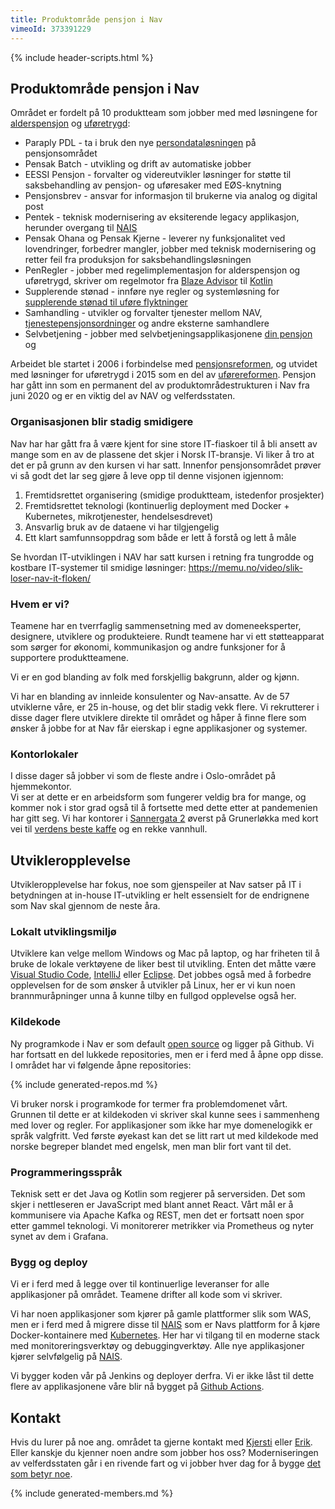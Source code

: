 ```yaml
---
title: Produktområde pensjon i Nav
vimeoId: 373391229
---
```

{% include header-scripts.html %}

## Produktområde pensjon i Nav
Området er fordelt på 10 produktteam som jobber med med løsningene for [alderspensjon] og [uføretrygd]:

* Paraply PDL - ta i bruk den nye [persondataløsningen] på pensjonsområdet
* Pensak Batch - utvikling og drift av automatiske jobber
* EESSI Pensjon - forvalter og videreutvikler løsninger for støtte til saksbehandling av pensjon- og uføresaker med EØS-knytning
* Pensjonsbrev - ansvar for informasjon til brukerne via analog og digital post
* Pentek - teknisk modernisering av eksiterende legacy applikasjon, herunder overgang til [NAIS]
* Pensak Ohana og Pensak Kjerne - leverer ny funksjonalitet ved lovendringer, forbedrer mangler, jobber med teknisk modernisering og retter feil fra produksjon for saksbehandlingsløsningen
* PenRegler - jobber med regelimplementasjon for alderspensjon og uføretrygd, skriver om regelmotor fra [Blaze Advisor] til [Kotlin]
* Supplerende stønad - innføre nye regler og systemløsning for [supplerende stønad til uføre flyktninger]
* Samhandling - utvikler og forvalter tjenester mellom NAV, [tjenestepensjonsordninger] og andre eksterne samhandlere
* Selvbetjening - jobber med selvbetjeningsapplikasjonene [din pensjon] og 

Arbeidet ble startet i 2006 i forbindelse med [pensjonsreformen], og 
utvidet med løsninger for uføretrygd i 2015 som en del av [uførereformen]. Pensjon har
gått inn som en permanent del av produktområdestrukturen i Nav fra
juni 2020 og er en viktig del av NAV og velferdsstaten.

### Organisasjonen blir stadig smidigere
Nav har har gått fra å være kjent for sine store IT-fiaskoer til å bli
ansett av mange som en av de plassene det skjer i Norsk IT-bransje. Vi
liker å tro at det er på grunn av den kursen vi har satt. Innenfor
pensjonsområdet prøver vi så godt det lar seg gjøre å leve opp til
denne visjonen igjennom:

1. Fremtidsrettet organisering (smidige produktteam, istedenfor prosjekter)
2. Fremtidsrettet teknologi (kontinuerlig deployment med Docker + Kubernetes, mikrotjenester, hendelsesdrevet)
3. Ansvarlig bruk av de dataene vi har tilgjengelig
4. Ett klart samfunnsoppdrag som både er lett å forstå og lett å måle

Se hvordan IT-utviklingen i NAV har satt kursen i retning fra tungrodde og
kostbare IT-systemer til smidige løsninger: <https://memu.no/video/slik-loser-nav-it-floken/>

### Hvem er vi?
Teamene har en tverrfaglig sammensetning med av domeneeksperter, designere,
utviklere og produkteiere. Rundt teamene har vi ett støtteapparat som sørger
for økonomi, kommunikasjon og andre funksjoner for å supportere produktteamene.

Vi er en god blanding av folk med forskjellig bakgrunn, alder og kjønn.

Vi har en blanding av innleide konsulenter og Nav-ansatte. Av de 57 utviklerne våre, er 25 in-house, og det
blir stadig vekk flere. Vi rekrutterer i disse dager flere utviklere direkte til området og håper å finne
flere som ønsker å jobbe for at Nav får eierskap i egne applikasjoner og systemer.

### Kontorlokaler
I disse dager så jobber vi som de fleste andre i Oslo-området på hjemmekontor.  
Vi ser at dette er en arbeidsform som fungerer veldig bra for mange, og kommer nok i 
stor grad også til å fortsette med dette etter at pandemenien har gitt seg. 
Vi har kontorer i [Sannergata 2] øverst på Grunerløkka med kort vei til [verdens beste 
kaffe] og en rekke vannhull. 

## Utvikleropplevelse
Utvikleropplevelse har fokus, noe som gjenspeiler at Nav satser på IT i betydningen at in-house IT-utvikling
er helt essensielt for de endrignene som Nav skal gjennom de neste åra.

### Lokalt utviklingsmiljø
Utviklere kan velge mellom Windows og Mac på laptop, og har friheten til å bruke de lokale verktøyene de liker best til
utvikling. Enten det måtte være [Visual Studio Code], [IntelliJ] eller [Eclipse]. Det jobbes også med
å forbedre opplevelsen for de som ønsker å utvikler på Linux, her er vi kun noen brannmuråpninger unna å kunne tilby
en fullgod opplevelse også her.

### Kildekode
Ny programkode i Nav er som default [open source] og ligger på Github. Vi har fortsatt en del lukkede repositories, men er i ferd med 
å åpne opp disse. I området har vi følgende åpne repositories:

{% include generated-repos.md %}

Vi bruker norsk i programkode for termer fra problemdomenet vårt. Grunnen til dette er at kildekoden vi skriver
skal kunne sees i sammenheng med lover og regler. For applikasjoner som ikke har mye domenelogikk er språk valgfritt.
Ved første øyekast kan det se litt rart ut med kildekode med norske begreper blandet med engelsk, men man blir fort
vant til det.

### Programmeringsspråk
Teknisk sett er det Java og Kotlin som regjerer på serversiden. Det som skjer i nettleseren er JavaScript 
med blant annet React. Vårt mål er å kommunisere via Apache Kafka og REST, men det er fortsatt noen spor etter gammel teknologi.
Vi monitorerer metrikker via Prometheus og nyter synet av dem i Grafana. 

### Bygg og deploy
Vi er i ferd med å legge over til kontinuerlige leveranser for alle applikasjoner på området. 
Teamene drifter all kode som vi skriver.

Vi har noen applikasjoner som kjører på gamle plattformer slik som WAS, men er i ferd med å migrere 
disse til [NAIS] som er Navs plattform for å kjøre Docker-kontainere med
[Kubernetes]. Her har vi tilgang til en moderne stack med monitoreringsverktøy og debuggingverktøy.
Alle nye applikasjoner kjører selvfølgelig på [NAIS]. 

Vi bygger koden vår på Jenkins og deployer derfra. Vi er ikke låst til
dette flere av applikasjonene våre blir nå bygget på [Github Actions].


## Kontakt
Hvis du lurer på noe ang. området ta gjerne kontakt med [Kjersti] eller
[Erik]. Eller kanskje du kjenner noen andre som jobber hos oss?
Moderniseringen av velferdsstaten går i en rivende fart og vi
jobber hver dag for å bygge [det som betyr noe].

{% include generated-members.md %}

[det som betyr noe]: https://www.detsombetyrnoe.no
[Eclipse]: https://www.eclipse.org/
[Github Actions]: https://github.com/features/actions
[IntelliJ]: https://www.jetbrains.com/idea/
[Kafka]: https://kafka.apache.org/
[open source]: https://github.com/navikt/offentlig/blob/master/OpenSource.md
[Kubernetes]: https://kubernetes.io/
[NAIS]: https://nais.io/
[NAV løser IT-flokene]: https://memu.no/video/slik-loser-nav-it-floken/
[NAVs designsystem]: https://design.nav.no/
[Postgresql]: https://www.postgresql.org
[React]: https://reactjs.org/
[Spring Boot]: https://spring.io/projects/spring-boot
[TypeScript]: https://www.typescriptlang.org/
[Visual Studio Code]: https://code.visualstudio.com/
[alderspensjon]:https://www.nav.no/no/person/pensjon/alderspensjon
[uføretrygd]: https://www.nav.no/no/person/pensjon/uforetrygd
[persondataløsningen]: https://navikt.github.io/pdl/
[Blaze Advisor]: https://www.fico.com/en/products/fico-blaze-advisor-decision-rules-management-system
[Kotlin]: https://kotlinlang.org/
[supplerende stønad til uføre flyktninger]: https://www.regjeringen.no/no/dokumenter/prop.-10-l-20192020/id2676058/?ch=7
[tjenestepensjonsordninger]: https://www.nav.no/no/person/pensjon/andre-pensjonsordninger/tjenestepensjon
[din pensjon]: https://www.nav.no/no/person/pensjon/hva-kan-jeg-fa-i-pensjon
[din uføretrygd]: https://www.nav.no/soknader/nb/person/helse/uforetrygd
[pensjonsreformen]: https://www.regjeringen.no/no/tema/pensjon-trygd-og-sosiale-tjenester/pensjonsreform/id86731/
[uførereformen]: https://no.wikipedia.org/wiki/Uf%C3%B8rereformen
[Sannergata 2]:  https://www.google.com/maps/place/Sannergata+2,+0557+Oslo/@59.9285629,10.7562752,17z/data=!3m1!4b1!4m5!3m4!1s0x46416e6ea94f8e0b:0x3d9627259cdc1e31!8m2!3d59.9285629!4d10.7584639
[verdens beste kaffe]: https://www.instagram.com/explore/locations/66107785/supreme-roastworks/?hl=nb
[Kjersti]: mailto:kjersti.monland@nav.no
[Erik]: mailto:erik.haug@nav.no

